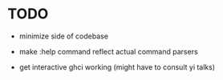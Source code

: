 # TODO
- minimize side of codebase

- make :help command reflect actual command parsers


- get interactive ghci working (might have to consult yi talks)

